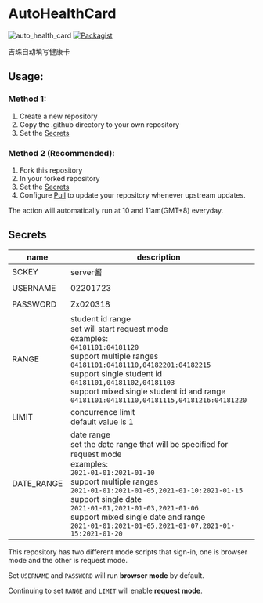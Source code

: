# AutoHealthCard
![auto_health_card](https://github.com/Jasonzj/AutoHealthCard/workflows/auto_health_card/badge.svg)
[![Packagist](https://img.shields.io/packagist/l/doctrine/orm.svg)](https://github.com/ArchFireCoo/AutoHealthCard/blob/main/LICENSE)

吉珠自动填写健康卡

## Usage:

### Method 1: 
1. Create a new repository
2. Copy the .github directory to your own repository
3. Set the [Secrets](#Secrets)

### Method 2 (Recommended):
1. Fork this repository
2. In your forked repository
3. Set the [Secrets](#Secrets)
5. Configure [Pull](https://github.com/wei/pull) to update your repository whenever upstream updates.

The action will automatically run at 10 and 11am(GMT+8) everyday.

## Secrets
|name|description|necessary|
|---|---|---|
|SCKEY|server酱|:heavy_multiplication_x:|
|USERNAME|02201723|:heavy_check_mark:|
|PASSWORD|Zx020318|:heavy_check_mark:|
|RANGE|student id range<br>set will start request mode<br>examples:<br>`04181101:04181120`<br>support multiple ranges<br>`04181101:04181110,04182201:04182215`<br>support single student id<br>`04181101,04181102,04181103`<br>support mixed single student id and range<br>`04181101:04181110,04181115,04181216:04181220`|:heavy_multiplication_x:|
|LIMIT|concurrence limit<br>default value is 1|:heavy_multiplication_x:|
|DATE_RANGE|date range<br>set the date range that will be specified for request mode<br>examples:<br>`2021-01-01:2021-01-10`<br>support multiple ranges<br>`2021-01-01:2021-01-05,2021-01-10:2021-01-15`<br>support single date<br>`2021-01-01,2021-01-03,2021-01-06`<br>support mixed single date and range<br>`2021-01-01:2021-01-05,2021-01-07,2021-01-15:2021-01-20`|:heavy_multiplication_x:| 

This repository has two different mode scripts that sign-in, one is browser mode and the other is request mode.

Set `USERNAME` and `PASSWORD` will run **browser mode** by default.

Continuing to set `RANGE` and `LIMIT` will enable **request mode**. 


